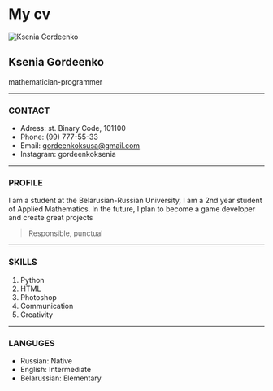 # My cv

![Ksenia Gordeenko](cat.jpg)

## Ksenia Gordeenko
mathematician-programmer

---

### CONTACT
- Adress: st. Binary Code, 101100
- Phone: (99) 777-55-33
- Email: gordeenkoksusa@gmail.com
- Instagram: gordeenkoksenia

---

### PROFILE
I am a student at the Belarusian-Russian University, I am a 2nd year student of Applied Mathematics. In the future, I plan to become a game developer and create great projects

> Responsible, punctual

---

### SKILLS
1. Python
2. HTML
3. Photoshop
4. Communication
5. Creativity

---

### LANGUGES
- Russian: Native
- English: Intermediate
- Belarussian: Elementary


